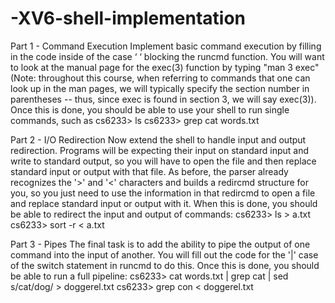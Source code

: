 # -XV6-shell-implementation

Part 1 - Command Execution 
Implement basic command execution by filling in the code inside of the case ‘ ‘ blocking the 
runcmd function. You will want to look at the manual page for the exec(3) function by typing 
"man 3 exec" (Note: throughout this course, when referring to commands that one can look 
up in the man pages, we will typically specify the section number in parentheses -- thus, since 
exec is found in section 3, we will say exec(3)). 
Once this is done, you should be able to use your shell to run single commands, such as 
cs6233> ls 
cs6233> grep cat words.txt 

Part 2 - I/O Redirection 
Now extend the shell to handle input and output redirection. Programs will be expecting their 
input on standard input and write to standard output, so you will have to open the file and then 
replace standard input or output with that file. As before, the parser already recognizes the '>' 
and '<' characters and builds a redircmd structure for you, so you just need to use the 
information in that redircmd to open a file and replace standard input or output with it.
When this is done, you should be able to redirect the input and output of commands: 
cs6233> ls > a.txt 
cs6233> sort -r < a.txt 

Part 3 - Pipes 
The final task is to add the ability to pipe the output of one command into the input of another. 
You will fill out the code for the '|' case of the switch statement in runcmd to do this. 
Once this is done, you should be able to run a full pipeline: 
cs6233> cat words.txt | grep cat | sed s/cat/dog/ > doggerel.txt 
cs6233> grep con < doggerel.txt

